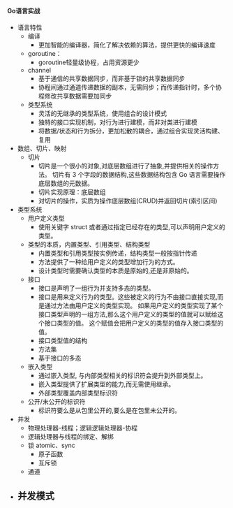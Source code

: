 #### Go语言实战 ####

- 语言特性
  - 编译
    - 更加智能的编译器，简化了解决依赖的算法，提供更快的编译速度
  - goroutine：
    - goroutine轻量级协程，占用资源更少
  - channel
    - 基于通信的共享数据同步，而非基于锁的共享数据同步
    - 协程间通过通道传递数据的副本，无需同步；而传递指针时，多个协程修改共享数据需要加同步
  - 类型系统
    - 灵活的无继承的类型系统，使用组合的设计模式
    - 独特的接口实现机制，对行为进行建模，而非对类进行建模
    - 将数据/状态和行为拆分，更加松散的耦合，通过组合实现灵活构建、复用
- 数组、切片、映射
  - 切片
    - 切片是一个很小的对象,对底层数组进行了抽象,并提供相关的操作方法。
      切片有 3 个字段的数据结构,这些数据结构包含 Go 语言需要操作底层数组的元数据。
    - 切片实现原理：底层数组
    - 对切片的操作，实质为操作底层数组(CRUD)并返回切片(索引区间)
- 类型系统
  - 用户定义类型
    - 使用关键字 struct 或者通过指定已经存在的类型,可以声明用户定义的类型。
  - 类型的本质，内置类型、引用类型、结构类型
    - 内置类型和引用类型按实例传递，结构类型一般按指针传递
    - 方法提供了一种给用户定义的类型增加行为的方式。
    - 设计类型时需要确认类型的本质是原始的,还是非原始的。
  - 接口
    - 接口是声明了一组行为并支持多态的类型。
    - 接口是用来定义行为的类型。这些被定义的行为不由接口直接实现,而是通过方法由用户定义的类型实现。
      如果用户定义的类型实现了某个接口类型声明的一组方法,那么这个用户定义的类型的值就可以赋给这个接口类型的值。
      这个赋值会把用户定义的类型的值存入接口类型的值。
    - 接口类型值的结构
    - 方法集
    - 基于接口的多态
  - 嵌入类型
    - 通过嵌入类型, 与内部类型相关的标识符会提升到外部类型上。
    - 嵌入类型提供了扩展类型的能力,而无需使用继承。
    - 外部类型覆盖内部类型标识符
  - 公开/未公开的标识符
    - 标识符要么是从包里公开的,要么是在包里未公开的。
- 并发
  - 物理处理器-线程；逻辑逻辑处理器-协程
  - 逻辑处理器与线程的绑定、解绑
  - 锁 atomic、sync
    - 原子函数
    - 互斥锁
  - 通道
- 并发模式
  - 